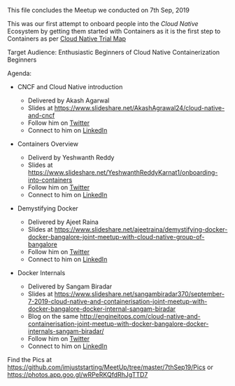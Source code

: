 This file concludes the Meetup we conducted on 7th Sep, 2019

This was our first attempt to onboard people into the *Cloud Native* Ecosystem by getting them started with Containers
as it is the first step to Containers as per [Cloud Native Trial Map](https://github.com/cncf/trailmap/blob/master/CNCF_TrailMap_latest.pdf)

Target Audience:
Enthusiastic Beginners of Cloud Native
Containerization Beginners

Agenda:
* CNCF and Cloud Native introduction
	* Delivered by Akash Agarwal
	* Slides at https://www.slideshare.net/AkashAgrawal24/cloud-native-and-cncf
	* Follow him on [Twitter](https://twitter.com/akkiagrawal29)
	* Connect to him on [LinkedIn](https://www.linkedin.com/in/akash-agrawal-58a97813/)
	
* Containers Overview
	* Deliverd by Yeshwanth Reddy
	* Slides at https://www.slideshare.net/YeshwanthReddyKarnat1/onboarding-into-containers
	* Follow him on [Twitter](https://twitter.com/golazynani)
	* Connect to him on [LinkedIn](https://www.linkedin.com/in/golazynani/)
	
* Demystifying Docker
	* Delivered by Ajeet Raina
	* Slides at https://www.slideshare.net/ajeetraina/demystifying-docker-docker-bangalore-joint-meetup-with-cloud-native-group-of-bangalore
	* Follow him on [Twitter](https://twitter.com/ajeetsraina)
	* Connect to him on [LinkedIn](https://www.linkedin.com/in/ajeetsraina/)
	
* Docker Internals
	* Delivered by Sangam Biradar
	* Slides at https://www.slideshare.net/sangambiradar370/september-7-2019-cloud-native-and-containerisation-joint-meetup-with-docker-bangalore-docker-internal-sangam-biradar
	* Blog on the same http://engineitops.com/cloud-native-and-containerisation-joint-meetup-with-docker-bangalore-docker-internals-sangam-biradar/
	* Follow him on [Twitter](https://twitter.com/BiradarSangam)
	* Connect to him on [LinkedIn](	https://www.linkedin.com/in/sangambiradar14/)

Find the Pics at https://github.com/imjuststarting/MeetUp/tree/master/7thSep19/Pics or 
https://photos.app.goo.gl/wRPeRKQfdRhJgTTD7
